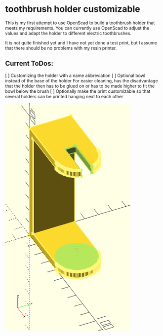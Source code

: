 # toothbrush holder customizable

This is my first attempt to use OpenScad to build a toothbrush holder that meets my requirements.
You can currently use OpenScad to adjust the values ​​and adapt the holder to different electric toothbrushes.

It is not quite finished yet and I have not yet done a test print, but I assume that there should be no problems with my resin printer.

## Current ToDos:
[ ] Customizing the holder with a name abbreviation
[ ] Optional bowl instead of the base of the holder
    For easier cleaning, has the disadvantage that the holder then has to be glued on or has to be made higher to fit the bowl below the brush
[ ] Optionally make the print customizable so that several holders can be printed hanging next to each
    other

![Image of the toothbrush holder in Openscad](toothbrush_holder_customizable/toothbrush_holder_customizable.png)
